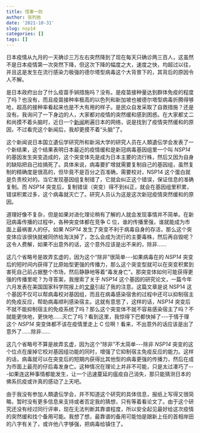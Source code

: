 ```yaml
---
title: 怪事一则
author: 张列弛
date: '2021-10-31'
slug: nsp14
categories: []
tags: []
---
```

日本疫情从九月的一天确诊三万左右突然降到了现在每天只确诊两三百人，这虽然不是日本疫情第一次突然下降，但这次下降的幅度之大，速度之快，均超过以往，并且这是发生在流行感染力极强的德尔塔型病毒这个大背景下的，其背后的原因令人不解。    

是日本政府出台了什么疫苗手锏措施吗？没有。是疫苗接种量达到群体免疫的程度了吗？也没有，而且疫苗接种率极高的以色列和新加坡也被德尔塔型病毒折腾得够呛，超高的接种率看起来也是不大有用的样子。是民众自发采取了自救措施？还是没有。我询问了一下身边的人，大家都对疫情的突然缓和感到困惑。在大家都丈二和尚摸不着头脑时，近日一个[新闻](https://www.tokyo-np.co.jp/article/139877)刷遍日本的网络，说是找到了疫情突然缓和的原因，不过看完这个新闻后，我却更摸不着“头脑”了。   

这个新闻说日本国立遺伝学研究所和新潟大学的研究人员在人類遺伝学会发表了一个新结果，这个结果表明日本最近的疫情缓和是新冠病毒基因组里一个叫 *NSP14* 的基因发生突变造成的，这个突变体先是成为日本主要的流行株，然后又因为自身的缺陷把自己给搞死了。具体来说，病毒要扩增就需要复制自己的基因组，虽然复制的精确度是很高的，但毕竟不是百分之百准确，需要校对，NSP14 这个蛋白就是负责校对的。当它发现基因组复制错了，它就会纠正这个错误，保证信息的准确复制。而 *NSP14* 突变后，复制错误（突变）得不到纠正，就会在基因组里积累，错误积累过多，这个病毒就灭亡了。研究人员认为这是这次新冠疫情突然缓和的原因。   

道理好像不复杂，但是如果对进化理论稍有了解的人就会发现事情并不简单。在新冠病毒传播的过程中，各种突变体都在竞争 C 位，谁的传播里强，谁就能成为市面上最祸害人的仔。如果 *NSP14* 发生了突变不利于病毒自身的存活，那么这个突变体应该很快就被同侪给淘汰掉了，怎么会成为流行的主要毒株，然后再自毁呢？这令人费解，如果不出意外的话，这个意外应该是出不来的，除非......    

这几个省略号是故弄玄虚的，因为这个“除非”很简单---如果病毒在的 *NSP14* 突变后的短时间内获得了比原始型更强的传播力，那么这个突变型就可以在突变积累到害死自己前占据整个市场，然后静静地等着“毒发身亡”。那突变体如何可能获得更强的传播里呢？为寻答案，我搜索了关于 *NSP14* 这个基因的研究论文，一篇今年六月发表在美国国家科学院报上的[文章](https://www.pnas.org/content/118/24/e2101161118)引起了我的注意。这篇文章是说 NSP14 这个基因不仅可以帮病毒校对基因组，而且在病毒感染宿舍的过程中还可以抑制宿主的免疫反应，帮助病毒顺利感染宿主。这就有意思了，这样的话，*NSP14* 突变后不就不能抑制宿主的免疫系统了吗？那么这个突变体不就不容易感染宿主了吗？不就能更快地，更快地......灭亡了吗？看到这里，我惊得下巴都快掉了---于情于理这个 *NSP14* 突变体都不该在疫情里走上 C 位啊！看来，不出意外的话应该是出了意外了......除非......    

这几个省略号不算是故弄玄虚，因为这个“除非”不太简单---除非 *NSP14* 突变的这个位点在废掉它校对基因组功能的同时，增强了它抑制宿主免疫反应的能力。这样的话，病毒就可以在突变后的短期内获得比其他型的病毒更强的传播力，然后在成为市面上最亮的仔后毒发身亡。这种情况在理论上并非不可能，只是太过凑巧了---如果连这种事情都能发生，让一个迅速蔓延的瘟疫自己消失，那只能猜测日本的佛系抗疫或许真的感动了上天吧。         

由于我没有参加人類遺伝学会，并不知道这个研究的具体信息，报纸上写得又很简略，暂时没有更多信息来支持或者否定我的猜想，只有等着看论文了。由于这个研究还没有经过同行评审，现在无法判断其靠谱程度，所以安全起见最好给这次疫情的突然缓和找个备用可能。我想了想，最靠谱的备用可能怕是跟新上任的首相岸田的八字有关了，或许他八字够强，把病毒给镇住了。   







